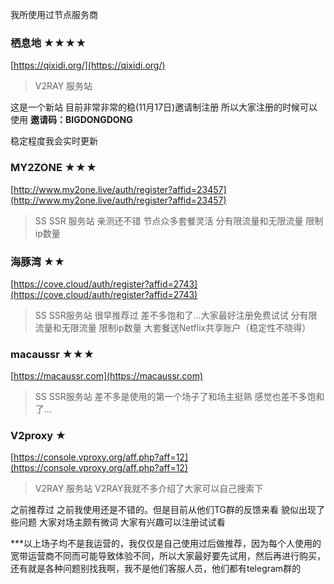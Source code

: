 我所使用过节点服务商

### 栖息地  ★★★★

[https://qixidi.org/](https://qixidi.org/)

>V2RAY 服务站 

这是一个新站 目前非常非常的稳(11月17日)邀请制注册 所以大家注册的时候可以使用 **邀请码：BIGDONGDONG**

稳定程度我会实时更新

### MY2ZONE  ★★★

[http://www.my2one.live/auth/register?affid=23457](http://www.my2one.live/auth/register?affid=23457)

>SS SSR 服务站 亲测还不错 节点众多套餐灵活 分有限流量和无限流量 限制ip数量 
 
### 海豚湾  ★★

[https://cove.cloud/auth/register?affid=2743](https://cove.cloud/auth/register?affid=2743)

>SS SSR服务站 很早推荐过 差不多饱和了...大家最好注册免费试试  分有限流量和无限流量 限制ip数量 大套餐送Netflix共享账户（稳定性不晓得）

### macaussr  ★★★

[https://macaussr.com](https://macaussr.com)

>SS SSR服务站 差不多是使用的第一个场子了和场主挺熟 感觉也差不多饱和了... 

### V2proxy   ★

[https://console.vproxy.org/aff.php?aff=12](https://console.vproxy.org/aff.php?aff=12)

>V2RAY 服务站 V2RAY我就不多介绍了大家可以自己搜索下

之前推荐过 之前我使用还是不错的。但是目前从他们TG群的反馈来看 貌似出现了些问题 大家对场主颇有微词 大家有兴趣可以注册试试看

***以上场子均不是我运营的，我仅仅是自己使用过后做推荐，因为每个人使用的宽带运营商不同而可能导致体验不同，所以大家最好要先试用，然后再进行购买，还有就是各种问题别找我啊，我不是他们客服人员，他们都有telegram群的
